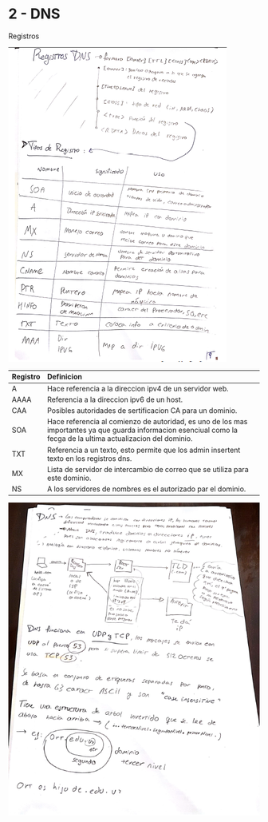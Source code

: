 # 2 - DNS

Registros 

![](../../.gitbook/assets/imagen%20%2872%29.png)



| Registro | Definicion |
| :--- | :--- |
| A | Hace referencia a la direccion ipv4 de un servidor web. |
| AAAA | Referencia a la direccion ipv6 de un host. |
| CAA | Posibles autoridades de sertificacion CA para un dominio. |
| SOA | Hace referencia al comienzo de autoridad, es uno de los mas importantes ya que guarda informacion esenciual como la fecga de la ultima actualizacion del dominio. |
| TXT | Referencia a un texto, esto permite que los admin insertent texto en los registros dns. |
| MX | Lista de servidor de intercambio de correo que se utiliza para este dominio. |
| NS | A los servidores de nombres es el autorizado par el dominio. |

![](../../.gitbook/assets/imagen%20%2869%29.png)

